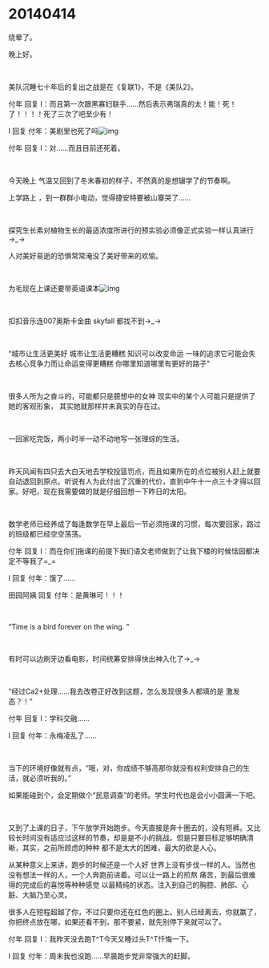 # 20140414

绕晕了。

晚上好。

<br/>

美队沉睡七十年后的复出之战是在《复联1》，不是《美队2》。

付年 回复 I：而且第一次跟黑寡妇联手……然后表示弗瑞真的太！能！死！了！！！！死了三次了吧至少有！

I 回复 付年：美剧里也死了吗![img](https://qzonestyle.gtimg.cn/qzone/em/e136.gif)

付年 回复 I：对……而且目前还死着。

<br/>

今天晚上 气温又回到了冬末春初的样子，不然真的是想辍学了的节奏啊。

上学路上 ，到一群群小电动，觉得捷安特要被山寨哭了……

<br/>

探究生长素对植物生长的最适浓度所进行的预实验必须像正式实验一样认真进行→_→

人对美好易逝的恐惧常常淹没了美好带来的欢愉。

<br/>

为毛现在上课还要带英语课本![img](https://qzonestyle.gtimg.cn/qzone/em/e105.gif)

<br/>

扣扣音乐连007奥斯卡金曲 skyfall 都找不到→_→

<br/>

“城市让生活更美好 城市让生活更糟糕 知识可以改变命运 一味的追求它可能会失去核心竞争力而让命运变得更糟糕 你哪里知道哪里有更好的路子”

<br/>

很多人所为之奋斗的，可能都只是臆想中的女神 现实中的某个人可能只是提供了她的客观形象， 其实她就那样并未真实的存在过。

<br/>

一回家吃完饭，两小时半一动不动地写一张理综的生活。

<br/>

昨天风闻有四只去大白天地去学校投篮罚点，而且如果所在的点位被别人赶上就要自动退回到原点。听说有人为此付出了沉重的代价，直到中午十一点三十才得以回家。好吧，现在我需要做的就是仔细回想一下昨日的太阳。

<br/>

数学老师已经养成了每逢数学在早上最后一节必须拖课的习惯，每次要回家，路过的班级都已经空空荡荡。

付年 回复 I：而在你们拖课的前提下我们语文老师做到了让我下楼的时候恬园都决定不等我了=_=

I 回复 付年：饿了……

田园阿姨 回复 付年：是黄琳可！！！

<br/>

“Time is a bird forever on the wing. ”

<br/>

有时可以边刷牙边看电影，时间统筹安排得快出神入化了→_→

<br/>

“经过Ca2+处理……我去改卷正好改到这题，怎么发现很多人都填的是 激发态？！”

付年 回复 I：学科交融…...

I 回复 付年：永梅凌乱了……

<br/>

当下的环境好像就有点，“哦，对，你成绩不够高那你就没有权利安排自己的生活，就必须听我的。”

如果能碰到个，会定期做个“民意调查”的老师。学生时代也是会小小圆满一下吧。

<br/>

又到了上课的日子，下午放学开始跑步。今天直接是奔十圈去的，没有短裤。又比较长时间没有适应过这样的节奏，却是是不小的挑战。但是只要目标足够明确清晰，其实，之前所顾虑的种种 都不是太大的困难，最大的砍是人心。

从某种意义上来讲，跑步的时候还是一个人好 世界上没有步伐一样的人。当然也没有想法一样的人，一个人奔跑前进着。可以让一路上的煎熬 痛苦，到最后很难得的完成后的喜悦等种种感觉 以最精纯的状态。注入到自己的胸腔、肺部、心脏、大脑乃至心灵。

很多人在短程超越了你，不过只要你还在红色的圈上。别人已经离去，你就赢了，你把终点放在哪，如果还看不到，那不要紧，就先别停下来就可以了。

付年 回复 I：我昨天没去跑T^T今天又睡过头T^T忏悔一下。

I 回复 付年：周末我也没跑……早晨跑步党非常强大的赶脚。